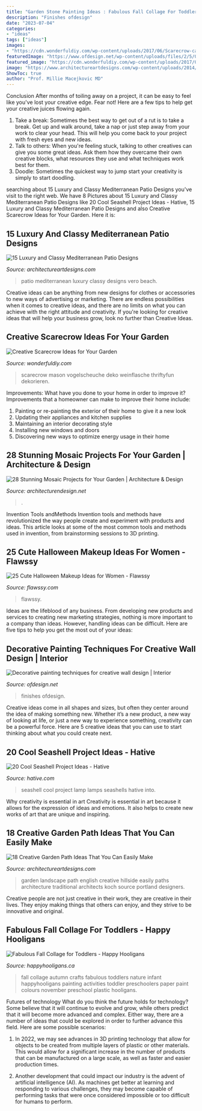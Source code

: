```yaml
---
title: "Garden Stone Painting Ideas : Fabulous Fall Collage For Toddlers"
description: "Finishes ofdesign"
date: "2023-07-04"
categories:
- "ideas"
tags: ["ideas"]
images:
- "https://cdn.wonderfuldiy.com/wp-content/uploads/2017/06/Scarecrow-candle-jars.jpg"
featuredImage: "https://www.ofdesign.net/wp-content/uploads/files/2/5/0/decorative-painting-techniques-for-creative-wall-design-17-250.jpg"
featured_image: "https://cdn.wonderfuldiy.com/wp-content/uploads/2017/06/Scarecrow-candle-jars.jpg"
image: "https://www.architectureartdesigns.com/wp-content/uploads/2014/10/15-Luxury-and-Classy-Mediterranean-Patio-Designs-3-630x812.jpg"
ShowToc: true
author: "Prof. Millie Macejkovic MD"
---
```



Conclusion
After months of toiling away on a project, it can be easy to feel like you've lost your creative edge. Fear not! Here are a few tips to help get your creative juices flowing again.
1. Take a break: Sometimes the best way to get out of a rut is to take a break. Get up and walk around, take a nap or just step away from your work to clear your head. This will help you come back to your project with fresh eyes and new ideas.
2. Talk to others: When you're feeling stuck, talking to other creatives can give you some great ideas. Ask them how they overcame their own creative blocks, what resources they use and what techniques work best for them.
3. Doodle: Sometimes the quickest way to jump start your creativity is simply to start doodling.

	

		
searching about 15 Luxury and Classy Mediterranean Patio Designs you've visit to the right web. We have 8 Pictures about 15 Luxury and Classy Mediterranean Patio Designs like 20 Cool Seashell Project Ideas - Hative, 15 Luxury and Classy Mediterranean Patio Designs and also Creative Scarecrow Ideas for Your Garden. Here it is:
		
    
## 15 Luxury And Classy Mediterranean Patio Designs

<img loading=lazy src="https://www.architectureartdesigns.com/wp-content/uploads/2014/10/15-Luxury-and-Classy-Mediterranean-Patio-Designs-3-630x812.jpg" onerror="this.onerror=null;this.src='https://tse1.mm.bing.net/th?id=OIP.c2WtCC3CZDZY3d57Mvm3jAHaJi&amp;pid=15.1';" alt="15 Luxury and Classy Mediterranean Patio Designs">

_Source: architectureartdesigns.com_

>patio mediterranean luxury classy designs vero beach. 

	

Creative ideas can be anything from new designs for clothes or accessories to new ways of advertising or marketing. There are endless possibilities when it comes to creative ideas, and there are no limits on what you can achieve with the right attitude and creativity. If you're looking for creative ideas that will help your business grow, look no further than Creative Ideas.

    
## Creative Scarecrow Ideas For Your Garden

<img loading=lazy src="https://cdn.wonderfuldiy.com/wp-content/uploads/2017/06/Scarecrow-candle-jars.jpg" onerror="this.onerror=null;this.src='https://tse4.mm.bing.net/th?id=OIP.GKr2jMJxKHZBjSb8-25UtwHaJ6&amp;pid=15.1';" alt="Creative Scarecrow Ideas for Your Garden">

_Source: wonderfuldiy.com_

>scarecrow mason vogelscheuche deko weinflasche thriftyfun dekorieren. 

	

Improvements: What have you done to your home in order to improve it?
Improvements that a homeowner can make to improve their home include: 
1. Painting or re-painting the exterior of their home to give it a new look 
2. Updating their appliances and kitchen supplies 
3. Maintaining an interior decorating style 
4. Installing new windows and doors 
5. Discovering new ways to optimize energy usage in their home 

    
## 28 Stunning Mosaic Projects For Your Garden | Architecture &amp; Design

<img loading=lazy src="https://cdn.architecturendesign.net/wp-content/uploads/2014/09/mosaic-garden-project-20.jpg" onerror="this.onerror=null;this.src='https://tse1.mm.bing.net/th?id=OIP.GN0mKnVY9rCiFX6uNWWD0gHaJ4&amp;pid=15.1';" alt="28 Stunning Mosaic Projects for Your Garden | Architecture &amp; Design">

_Source: architecturendesign.net_

>. 

	

Invention Tools andMethods
Invention tools and methods have revolutionized the way people create and experiment with products and ideas. This article looks at some of the most common tools and methods used in invention, from brainstorming sessions to 3D printing.

    
## 25 Cute Halloween Makeup Ideas For Women - Flawssy

<img loading=lazy src="https://www.flawssy.com/wp-content/uploads/2016/04/scary-halloween-face-painting-.jpg" onerror="this.onerror=null;this.src='https://tse4.mm.bing.net/th?id=OIP.qmtAuUgFrXR--3XytzS9oQHaJ3&amp;pid=15.1';" alt="25 Cute Halloween Makeup Ideas for Women - Flawssy">

_Source: flawssy.com_

>flawssy. 

	

Ideas are the lifeblood of any business. From developing new products and services to creating new marketing strategies, nothing is more important to a company than ideas. However, handling ideas can be difficult. Here are five tips to help you get the most out of your ideas:

    
## Decorative Painting Techniques For Creative Wall Design | Interior

<img loading=lazy src="https://www.ofdesign.net/wp-content/uploads/files/2/5/0/decorative-painting-techniques-for-creative-wall-design-17-250.jpg" onerror="this.onerror=null;this.src='https://tse4.mm.bing.net/th?id=OIP.yQxLJ1GGwyUvOiPGEgW2cAHaNA&amp;pid=15.1';" alt="Decorative painting techniques for creative wall design | Interior">

_Source: ofdesign.net_

>finishes ofdesign. 

	

Creative ideas come in all shapes and sizes, but often they center around the idea of making something new. Whether it’s a new product, a new way of looking at life, or just a new way to experience something, creativity can be a powerful force. Here are 5 creative ideas that you can use to start thinking about what you could create next.

    
## 20 Cool Seashell Project Ideas - Hative

<img loading=lazy src="https://hative.com/wp-content/uploads/2014/12/seashell-project-ideas/13-seashell-lamp.jpg" onerror="this.onerror=null;this.src='https://tse2.mm.bing.net/th?id=OIP.qCJraIMZYB5f4uhH387v3AHaLd&amp;pid=15.1';" alt="20 Cool Seashell Project Ideas - Hative">

_Source: hative.com_

>seashell cool project lamp lamps seashells hative into. 

	

Why creativity is essential in art
Creativity is essential in art because it allows for the expression of ideas and emotions. It also helps to create new works of art that are unique and inspiring.

    
## 18 Creative Garden Path Ideas That You Can Easily Make

<img loading=lazy src="https://www.architectureartdesigns.com/wp-content/uploads/2016/05/7-25.jpg" onerror="this.onerror=null;this.src='https://tse3.mm.bing.net/th?id=OIP.SS728VYu9S9QU0dyzNAi3gHaJ4&amp;pid=15.1';" alt="18 Creative Garden Path Ideas That You Can Easily Make">

_Source: architectureartdesigns.com_

>garden landscape path english creative hillside easily paths architecture traditional architects koch source portland designers. 

	

Creative people are not just creative in their work, they are creative in their lives. They enjoy making things that others can enjoy, and they strive to be innovative and original.

    
## Fabulous Fall Collage For Toddlers - Happy Hooligans

<img loading=lazy src="https://happyhooligans.ca/wp-content/uploads/2011/09/img_0887.jpg" onerror="this.onerror=null;this.src='https://tse4.mm.bing.net/th?id=OIP.d-bpiROLrUMga84dK056hAAAAA&amp;pid=15.1';" alt="Fabulous Fall Collage for Toddlers - Happy Hooligans">

_Source: happyhooligans.ca_

>fall collage autumn crafts fabulous toddlers nature infant happyhooligans painting activities toddler preschoolers paper paint colours november preschool plastic hooligans. 

	

Futures of technology
What do you think the future holds for technology? Some believe that it will continue to evolve and grow, while others predict that it will become more advanced and complex. Either way, there are a number of ideas that could be explored in order to further advance this field. Here are some possible scenarios:
1) In 2022, we may see advances in 3D printing technology that allow for objects to be created from multiple layers of plastic or other materials. This would allow for a significant increase in the number of products that can be manufactured on a large scale, as well as faster and easier production times.

2) Another development that could impact our industry is the advent of artificial intelligence (AI). As machines get better at learning and responding to various challenges, they may become capable of performing tasks that were once considered impossible or too difficult for humans to perform.

